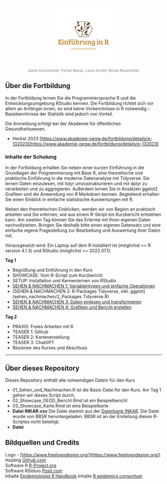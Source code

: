 


<div id="header" align="center">
<img src="logo.png">
<br>
<span style="color: gray; font-size: 0.8em;">Jakob Schumacher, Florian Beese, Laura Arnold, Nicole Rosenkötter</span>  
</div>


## Über die Fortbildung
In der Fortbildung lernen Sie die Programmiersprache R und die Entwicklungsumgebung RStudio kennen. Die Fortbildung richtet sich vor allem an Anfänger:innen, es sind keine Vorkenntnisse in R notwendig - Basiskenntnisse der Statistik sind jedoch von Vorteil. 

Die Anmeldung erfolgt bei der Akademie für öffentliches Gesundheitswesen.   

* Herbst 2023 [https://www.akademie-oegw.de/fortbildung/details/e-132023](https://www.akademie-oegw.de/fortbildung/details/e-132023)

### Inhalte der Schulung
In der Fortbildung erhalten Sie neben einer kurzen Einführung in die Grundlagen der Programmierung mit Base R, eine theoretische und praktische Einführung in die moderne Datenanalyse mit Tidyverse: Sie lernen Daten einzulesen, mit tidyr umzustrukturieren und mit dplyr zu verarbeiten und zu aggregieren. Außerdem lernen Sie in Ansätzen ggplot2 Grafiken und die Anwendung von R Markdown kennen. Begleitend erhalten Sie einen Einblick in einfache statistische Auswertungen mit R.

Neben den theoretischen Einblicken, werden wir von Beginn an praktisch arbeiten und Sie erlernen, wie aus einem R-Skript ein Kurzbericht entstehen kann. Am zweiten Tag können Sie das Erlernte mit Ihren eigenen Daten nachvollziehen. Bringen Sie deshalb bitte einen eigenen Datensatz und eine einfache eigene Fragestellung zur Bearbeitung und Auswertung ihrer Daten mit.

Vorausgesetzt wird: Ein Laptop auf dem R installiert ist (möglichst >= R version 4.1.3) und RStudio (möglichst >= 2022.07.1).

__Tag 1__  

* Begrüßung und Einführung in den Kurs
* SHOWCASE: Vom R-Script zum Kurzbericht
* SETUP: Installation und Kennenlernen von RStudio
* [SEHEN & NACHMACHEN 1: Variablentypen und einfache Operationen](sehen_nachmachen/1_Variabltentypen_und_einfache_operationen.R)  
* [SEHEN & NACHMACHEN 2: R-Packages Tidyverse, inkl. ggplot](sehen_nachmachen/2_Packages Tidyverse.R)  
* [SEHEN & NACHMACHEN 3: Daten einlesen und transformieren](sehen_nachmachen/3_Daten_lesen_transformieren.R)  
* [SEHEN & NACHMACHEN 4: Grafiken und Bericht erstellen](sehen_nachmachen/4_Grafiken_und_Bericht.Rmd)  

__Tag 2__  

* PRAXIS: Freies Arbeiten mit R
* TEASER 1: Github
* TEASER 2: Kartenerstellung
* TEASER 3: ChatGPT
* Resümee des Kurses und Abschluss



--- 

## Über dieses Repository
Dieses Repository enthält alle notwendigen Datein für den Kurs

* 01_Sehen_und_Nachmachen.R ist die Basis-Datei für den Kurs. Am Tag 1 gehen wir dieses Script durch. 
* 02_Showcase_OEGD_Bericht.Rmd ist ein Beispielbericht
* 03_Showcase_Karte.Rmd ist eine Beispielkarte
* __Datei INKAR.csv__  Die Datei stammt aus der [Datenbank INKAR](https://www.inkar.de/). Die Datei wurde von BBSR heruntergeladen. BBSR ist an der Erstellung dieses R-Scriptes nicht beteiligt.
* __Datei__ 

## Bildquellen und Credits
Logo - [https://www.freelogodesign.org/](https://www.freelogodesign.org/)  
Hosting [Github.com](https://github.com)  
Software R [R-Project.org](https://www.r-project.org/)  
Software RStduio [Posit.com](https://posit.com)  
Inhalte [Epidemiologist R Handbook](https://epirhandbook.com/en/)
Inhalte [R epidemics consortium](https://www.repidemicsconsortium.org/)
